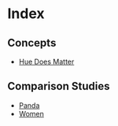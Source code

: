 # Index

## Concepts
- [Hue Does Matter](hue_does_matter/hue_does_matter.md)

## Comparison Studies
- [Panda](panda_study/panda_study.md)
- [Women](women/women.md)